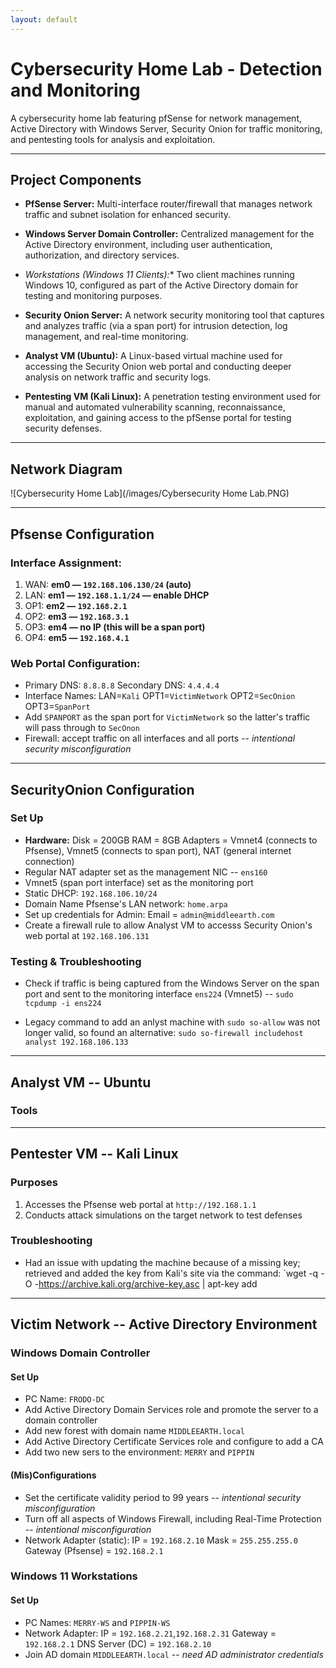 ```yaml
---
layout: default
---
```


# Cybersecurity Home Lab - Detection and Monitoring

A cybersecurity home lab featuring pfSense for network management, Active Directory with Windows Server, Security Onion for traffic monitoring, and pentesting tools for analysis and exploitation.

---

## Project Components

- **PfSense Server:** Multi-interface router/firewall that manages network traffic and subnet isolation for enhanced security.
  
- **Windows Server Domain Controller:** Centralized management for the Active Directory environment, including user authentication, authorization, and directory services.
  
- *Workstations (Windows 11 Clients):** Two client machines running Windows 10, configured as part of the Active Directory domain for testing and monitoring purposes.
  
- **Security Onion Server:** A network security monitoring tool that captures and analyzes traffic (via a span port) for intrusion detection, log management, and real-time monitoring.
  
- **Analyst VM (Ubuntu):** A Linux-based virtual machine used for accessing the Security Onion web portal and conducting deeper analysis on network traffic and security logs.
  
- **Pentesting VM (Kali Linux):** A penetration testing environment used for manual and automated vulnerability scanning, reconnaissance, exploitation, and gaining access to the pfSense portal for testing security defenses.

---

## Network Diagram

![Cybersecurity Home Lab](/images/Cybersecurity Home Lab.PNG)

---

## Pfsense Configuration

### Interface Assignment:
  1. WAN: **em0 — `192.168.106.130/24` (auto)**
  2. LAN: **em1 — `192.168.1.1/24` — enable DHCP**
  3. OP1: **em2 — `192.168.2.1`**
  4. OP2: **em3 — `192.168.3.1`**
  5. OP3: **em4 — no IP (this will be a span port)**
  6. OP4: **em5 — `192.168.4.1`**

### Web Portal Configuration:
- Primary DNS: `8.8.8.8`   Secondary DNS: `4.4.4.4`
- Interface Names: LAN=`Kali`   OPT1=`VictimNetwork`   OPT2=`SecOnion`   OPT3=`SpanPort`
- Add `SPANPORT` as the span port for `VictimNetwork` so the latter's traffic will pass through to `SecOnon`
- Firewall: accept traffic on all interfaces and all ports -- _intentional security misconfiguration_

---

## SecurityOnion Configuration

### Set Up
- **Hardware:**   Disk = 200GB   RAM = 8GB   Adapters = Vmnet4 (connects to Pfsense), Vmnet5 (connects to span port), NAT (general internet connection)
- Regular NAT adapter set as  the management NIC -- `ens160`
- Vmnet5 (span port interface) set as the monitoring port
- Static DHCP: `192.168.106.10/24`
- Domain Name Pfsense's LAN network: `home.arpa`
- Set up credentials for Admin:   Email = `admin@middleearth.com`
- Create a firewall rule to allow Analyst VM to accesss Security Onion's web portal at `192.168.106.131`

### Testing & Troubleshooting
- Check if traffic is being captured from the Windows Server on the span port and sent to the monitoring interface `ens224` (Vmnet5) -- ``sudo tcpdump -i ens224``
  
- Legacy command to add an anlyst machine with `sudo so-allow` was not longer valid, so found an alternative: `sudo so-firewall includehost analyst 192.168.106.133`

---

## Analyst VM -- Ubuntu

### Tools

---

## Pentester VM -- Kali Linux

### Purposes

  1. Accesses the Pfsense web portal at `http://192.168.1.1`
  2. Conducts attack simulations on the target network to test defenses

### Troubleshooting

- Had an issue with updating the machine because of a missing key; retrieved and added the key from Kali's site via the command: `wget -q -O -https://archive.kali.org/archive-key.asc | apt-key add

--- 

## Victim Network -- Active Directory Environment

### Windows Domain Controller

#### Set Up

- PC Name: `FRODO-DC`
- Add Active Directory Domain Services role and promote the server to a domain controller
- Add new forest with domain name `MIDDLEEARTH.local`
- Add Active Directory Certificate Services role and configure to add a CA
- Add two new sers to the environment: `MERRY` and `PIPPIN`

#### (Mis)Configurations

- Set the certificate validity period to 99 years -- _intentional security misconfiguration_
- Turn off all aspects of Windows Firewall, including Real-Time Protection -- _intentional misconfiguration_
- Network Adapter (static): IP = `192.168.2.10`   Mask = `255.255.255.0`   Gateway (Pfsense) = `192.168.2.1`

### Windows 11 Workstations

#### Set Up

- PC Names: `MERRY-WS` and `PIPPIN-WS`
- Network Adapter:   IP = `192.168.2.21`,`192.168.2.31`   Gateway = `192.168.2.1`   DNS Server (DC) = `192.168.2.10`
- Join AD domain `MIDDLEEARTH.local` -- _need AD administrator credentials_
